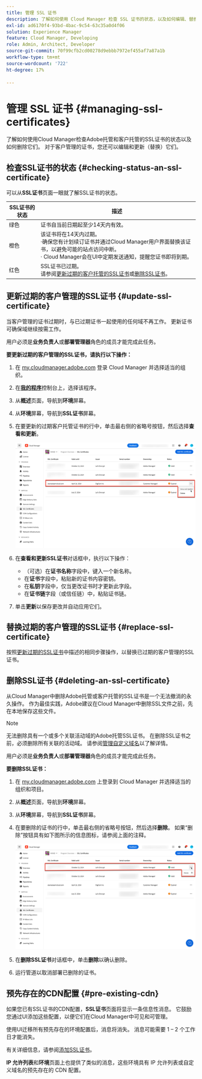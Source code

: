```yaml
---
title: 管理 SSL 证书
description: 了解如何使用 Cloud Manager 检查 SSL 证书的状态，以及如何编辑、替换、更新和删除这些证书。
exl-id: ad6170f4-93bd-4bac-9c54-63c35a0d4f06
solution: Experience Manager
feature: Cloud Manager, Developing
role: Admin, Architect, Developer
source-git-commit: 70f99cfb2cd00278d9ebbb7972ef455af7a87a1b
workflow-type: tm+mt
source-wordcount: '722'
ht-degree: 17%

---
```



# 管理 SSL 证书 {#managing-ssl-certificates}

了解如何使用Cloud Manager检查Adobe托管和客户托管的SSL证书的状态以及如何删除它们。 对于客户管理的证书，您还可以编辑和更新（替换）它们。

## 检查SSL证书的状态 {#checking-status-an-ssl-certificate}

可以从&#x200B;**SSL证书**&#x200B;页面一眼就了解SSL证书的状态。

| SSL证书的状态 | 描述 |
| --- | --- |
| 绿色 | 证书自当前日期起至少14天内有效。 |
| 橙色 | 该证书将在14天内过期。<br>·确保您有计划续订证书并通过Cloud Manager用户界面替换该证书，以避免可能的站点访问中断。<br>· Cloud Manager会在UI中定期发送通知，提醒您证书即将到期。 |
| 红色 | SSL证书已过期。<br>请参阅[更新过期的客户托管的SSL证书](#update-ssl-certificate)或[删除SSL证书](#deleting-an-ssl-certificate)。 |

## 更新过期的客户管理的SSL证书 {#update-ssl-certificate}

当客户管理的证书过期时，与已过期证书一起使用的任何域不再工作。 更新证书可确保域继续按需工作。

用户必须是&#x200B;**业务负责人**&#x200B;或&#x200B;**部署管理器**&#x200B;角色的成员才能完成此任务。

**要更新过期的客户管理的SSL证书，请执行以下操作：**

1. 在 [my.cloudmanager.adobe.com](https://my.cloudmanager.adobe.com/) 登录 Cloud Manager 并选择适当的组织。
1. 在&#x200B;**[我的程序](/help/implementing/cloud-manager/navigation.md#my-programs)**&#x200B;控制台上，选择该程序。
1. 从&#x200B;**概述**&#x200B;页面，导航到&#x200B;**环境**&#x200B;屏幕。
1. 从&#x200B;**环境**&#x200B;屏幕，导航到&#x200B;**SSL证书**&#x200B;屏幕。
1. 在要更新的过期客户托管证书的行中，单击最右侧的省略号按钮，然后选择&#x200B;**查看和更新**。

   ![更新已过期的客户管理的SSL认证](/help/implementing/cloud-manager/assets/ssl/ssl-cert-update.png)

1. 在&#x200B;**查看和更新SSL证书**&#x200B;对话框中，执行以下操作：

   * （可选）在&#x200B;**证书名称**&#x200B;字段中，键入一个新名称。
   * 在&#x200B;**证书**&#x200B;字段中，粘贴新的证书内容密钥。
   * 在&#x200B;**私钥**&#x200B;字段中，仅当更改证书时才更新此字段。
   * 在&#x200B;**证书链**&#x200B;字段（或信任链）中，粘贴证书链。

1. 单击&#x200B;**更新**&#x200B;以保存更改并自动应用它们。

## 替换过期的客户管理的SSL证书 {#replace-ssl-certificate}

按照[更新过期的SSL证书](#update-ssl-certificate)中描述的相同步骤操作，以替换已过期的客户管理的SSL证书。

## 删除SSL证书 {#deleting-an-ssl-certificate}

从Cloud Manager中删除Adobe托管或客户托管的SSL证书是一个无法撤消的永久操作。 作为最佳实践，Adobe建议在Cloud Manager中删除SSL文件之前，先在本地保存这些文件。

>[!NOTE]
>
>无法删除具有一个或多个关联活动域的Adobe托管SSL证书。 在删除SSL证书之前，必须删除所有关联的活动域。 请参阅[管理自定义域名](/help/implementing/cloud-manager/custom-domain-names/managing-custom-domain-names.md)以了解详情。

用户必须是&#x200B;**业务负责人**&#x200B;或&#x200B;**部署管理器**&#x200B;角色的成员才能完成此任务。

**要删除SSL证书：**

1. 在 [my.cloudmanager.adobe.com](https://my.cloudmanager.adobe.com/) 上登录到 Cloud Manager 并选择适当的组织和项目。
1. 从&#x200B;**概述**&#x200B;页面，导航到&#x200B;**环境**&#x200B;屏幕。
1. 从&#x200B;**环境**&#x200B;屏幕，导航到&#x200B;**SSL证书**&#x200B;屏幕。
1. 在要删除的证书的行中，单击最右侧的省略号按钮，然后选择&#x200B;**删除**。
如果“删除”按钮具有如下图所示的信息图标，请参阅上面的注释。

   ![删除带有信息图标的按钮](/help/implementing/cloud-manager/assets/ssl/ssl-cert-delete-infoicon.png)

1. 在&#x200B;**删除SSL证书**&#x200B;对话框中，单击&#x200B;**删除**&#x200B;以确认删除。
1. 运行管道以取消部署已删除的证书。

## 预先存在的CDN配置 {#pre-existing-cdn}

如果您已有SSL证书的CDN配置，**SSL证书**&#x200B;页面将显示一条信息性消息。 它鼓励您通过UI添加这些配置，以便它们在Cloud Manager中可见和可管理。

使用UI迁移所有预先存在的环境配置后，消息将消失。 消息可能需要 1 – 2 个工作日才能消失。

有关详细信息，请参阅[添加SSL证书](/help/implementing/cloud-manager/managing-ssl-certifications/add-ssl-certificate.md)。

**IP 允许列表**&#x200B;和&#x200B;**环境**&#x200B;页面上也提供了类似的消息，这些环境具有 IP 允许列表或自定义域名的预先存在的 CDN 配置。
